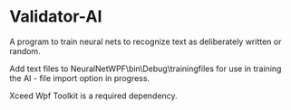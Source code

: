 # Validator-AI
A program to train neural nets to recognize text as deliberately written or random.

Add text files to NeuralNetWPF\bin\Debug\trainingfiles for use in training the AI - file import option in progress.

Xceed Wpf Toolkit is a required dependency.  

